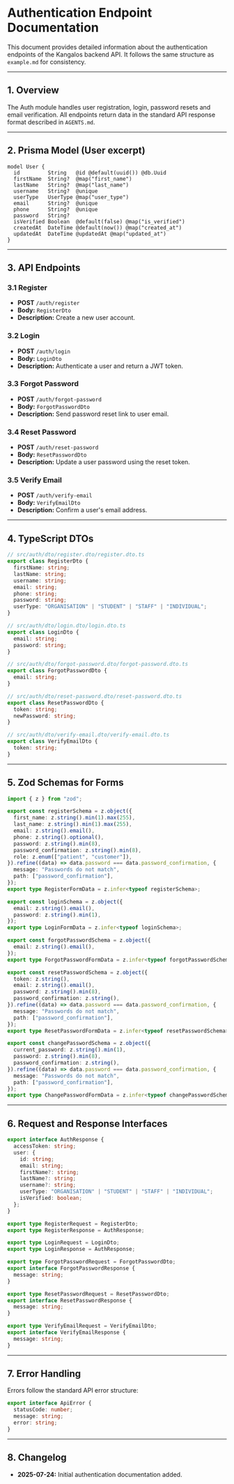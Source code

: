 # Authentication Endpoint Documentation

This document provides detailed information about the authentication endpoints of the Kangalos backend API. It follows the same structure as `example.md` for consistency.

---

## 1. Overview

The Auth module handles user registration, login, password resets and email verification. All endpoints return data in the standard API response format described in `AGENTS.md`.

---

## 2. Prisma Model (User excerpt)

```prisma
model User {
  id         String   @id @default(uuid()) @db.Uuid
  firstName  String?  @map("first_name")
  lastName   String?  @map("last_name")
  username   String?  @unique
  userType   UserType @map("user_type")
  email      String?  @unique
  phone      String?  @unique
  password   String?
  isVerified Boolean  @default(false) @map("is_verified")
  createdAt  DateTime @default(now()) @map("created_at")
  updatedAt  DateTime @updatedAt @map("updated_at")
}
```

---

## 3. API Endpoints

### 3.1 Register
- **POST** `/auth/register`
- **Body:** `RegisterDto`
- **Description:** Create a new user account.

### 3.2 Login
- **POST** `/auth/login`
- **Body:** `LoginDto`
- **Description:** Authenticate a user and return a JWT token.

### 3.3 Forgot Password
- **POST** `/auth/forgot-password`
- **Body:** `ForgotPasswordDto`
- **Description:** Send password reset link to user email.

### 3.4 Reset Password
- **POST** `/auth/reset-password`
- **Body:** `ResetPasswordDto`
- **Description:** Update a user password using the reset token.

### 3.5 Verify Email
- **POST** `/auth/verify-email`
- **Body:** `VerifyEmailDto`
- **Description:** Confirm a user's email address.

---

## 4. TypeScript DTOs

```typescript
// src/auth/dto/register.dto/register.dto.ts
export class RegisterDto {
  firstName: string;
  lastName: string;
  username: string;
  email: string;
  phone: string;
  password: string;
  userType: "ORGANISATION" | "STUDENT" | "STAFF" | "INDIVIDUAL";
}

// src/auth/dto/login.dto/login.dto.ts
export class LoginDto {
  email: string;
  password: string;
}

// src/auth/dto/forgot-password.dto/forgot-password.dto.ts
export class ForgotPasswordDto {
  email: string;
}

// src/auth/dto/reset-password.dto/reset-password.dto.ts
export class ResetPasswordDto {
  token: string;
  newPassword: string;
}

// src/auth/dto/verify-email.dto/verify-email.dto.ts
export class VerifyEmailDto {
  token: string;
}
```

---

## 5. Zod Schemas for Forms

```typescript
import { z } from "zod";

export const registerSchema = z.object({
  first_name: z.string().min(1).max(255),
  last_name: z.string().min(1).max(255),
  email: z.string().email(),
  phone: z.string().optional(),
  password: z.string().min(8),
  password_confirmation: z.string().min(8),
  role: z.enum(["patient", "customer"]),
}).refine((data) => data.password === data.password_confirmation, {
  message: "Passwords do not match",
  path: ["password_confirmation"],
});
export type RegisterFormData = z.infer<typeof registerSchema>;

export const loginSchema = z.object({
  email: z.string().email(),
  password: z.string().min(1),
});
export type LoginFormData = z.infer<typeof loginSchema>;

export const forgotPasswordSchema = z.object({
  email: z.string().email(),
});
export type ForgotPasswordFormData = z.infer<typeof forgotPasswordSchema>;

export const resetPasswordSchema = z.object({
  token: z.string(),
  email: z.string().email(),
  password: z.string().min(8),
  password_confirmation: z.string(),
}).refine((data) => data.password === data.password_confirmation, {
  message: "Passwords do not match",
  path: ["password_confirmation"],
});
export type ResetPasswordFormData = z.infer<typeof resetPasswordSchema>;

export const changePasswordSchema = z.object({
  current_password: z.string().min(1),
  password: z.string().min(8),
  password_confirmation: z.string(),
}).refine((data) => data.password === data.password_confirmation, {
  message: "Passwords do not match",
  path: ["password_confirmation"],
});
export type ChangePasswordFormData = z.infer<typeof changePasswordSchema>;
```

---

## 6. Request and Response Interfaces

```typescript
export interface AuthResponse {
  accessToken: string;
  user: {
    id: string;
    email: string;
    firstName?: string;
    lastName?: string;
    username?: string;
    userType: "ORGANISATION" | "STUDENT" | "STAFF" | "INDIVIDUAL";
    isVerified: boolean;
  };
}

export type RegisterRequest = RegisterDto;
export type RegisterResponse = AuthResponse;

export type LoginRequest = LoginDto;
export type LoginResponse = AuthResponse;

export type ForgotPasswordRequest = ForgotPasswordDto;
export interface ForgotPasswordResponse {
  message: string;
}

export type ResetPasswordRequest = ResetPasswordDto;
export interface ResetPasswordResponse {
  message: string;
}

export type VerifyEmailRequest = VerifyEmailDto;
export interface VerifyEmailResponse {
  message: string;
}
```

---

## 7. Error Handling

Errors follow the standard API error structure:

```typescript
export interface ApiError {
  statusCode: number;
  message: string;
  error: string;
}
```

---

## 8. Changelog
- **2025-07-24:** Initial authentication documentation added.

